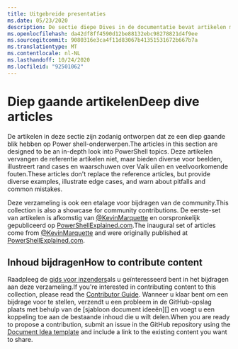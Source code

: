 ```yaml
---
title: Uitgebreide presentaties
ms.date: 05/23/2020
description: De sectie diepe Dives in de documentatie bevat artikelen met meer details en voor beelden dan de cmdlet-verwijzing.
ms.openlocfilehash: da42df8ff4590d12be88132ebc98278821d4f9ee
ms.sourcegitcommit: 9080316e3ca4f11d83067b41351531672b667b7a
ms.translationtype: MT
ms.contentlocale: nl-NL
ms.lasthandoff: 10/24/2020
ms.locfileid: "92501062"
---
```

# <a name="deep-dive-articles"></a><span data-ttu-id="6b6e1-103">Diep gaande artikelen</span><span class="sxs-lookup"><span data-stu-id="6b6e1-103">Deep dive articles</span></span>

<span data-ttu-id="6b6e1-104">De artikelen in deze sectie zijn zodanig ontworpen dat ze een diep gaande blik hebben op Power shell-onderwerpen.</span><span class="sxs-lookup"><span data-stu-id="6b6e1-104">The articles in this section are designed to be an in-depth look into PowerShell topics.</span></span> <span data-ttu-id="6b6e1-105">Deze artikelen vervangen de referentie artikelen niet, maar bieden diverse voor beelden, illustreert rand cases en waarschuwen over Valk uilen en veelvoorkomende fouten.</span><span class="sxs-lookup"><span data-stu-id="6b6e1-105">These articles don't replace the reference articles, but provide diverse examples, illustrate edge cases, and warn about pitfalls and common mistakes.</span></span>

<span data-ttu-id="6b6e1-106">Deze verzameling is ook een etalage voor bijdragen van de community.</span><span class="sxs-lookup"><span data-stu-id="6b6e1-106">This collection is also a showcase for community contributions.</span></span> <span data-ttu-id="6b6e1-107">De eerste-set van artikelen is afkomstig van [@KevinMarquette][] en oorspronkelijk gepubliceerd op [PowerShellExplained.com][].</span><span class="sxs-lookup"><span data-stu-id="6b6e1-107">The inaugural set of articles come from [@KevinMarquette][] and were originally published at [PowerShellExplained.com][].</span></span>

## <a name="how-to-contribute-content"></a><span data-ttu-id="6b6e1-108">Inhoud bijdragen</span><span class="sxs-lookup"><span data-stu-id="6b6e1-108">How to contribute content</span></span>

<span data-ttu-id="6b6e1-109">Raadpleeg de [gids voor inzenders][]als u geïnteresseerd bent in het bijdragen aan deze verzameling.</span><span class="sxs-lookup"><span data-stu-id="6b6e1-109">If you're interested in contributing content to this collection, please read the [Contributor Guide][].</span></span> <span data-ttu-id="6b6e1-110">Wanneer u klaar bent om een bijdrage voor te stellen, verzendt u een probleem in de GitHub-opslag plaats met behulp van de [sjabloon document ideeën][] en voegt u een koppeling toe aan de bestaande inhoud die u wilt delen.</span><span class="sxs-lookup"><span data-stu-id="6b6e1-110">When you are ready to propose a contribution, submit an issue in the GitHub repository using the [Document Idea template][] and include a link to the existing content you want to share.</span></span>

<!-- link references -->
[powershellexplained.com]: https://powershellexplained.com/
[@KevinMarquette]: https://twitter.com/KevinMarquette
[Gids voor inzenders]: https://aka.ms/PSDocsContributor
[Contributor Guide]: https://aka.ms/PSDocsContributor
[Sjabloon voor document ideeën]: https://github.com/MicrosoftDocs/PowerShell-Docs/issues/new?assignees=&labels=doc-idea&template=New_Document_Request.md&title=Community+contribution
[Document Idea template]: https://github.com/MicrosoftDocs/PowerShell-Docs/issues/new?assignees=&labels=doc-idea&template=New_Document_Request.md&title=Community+contribution
